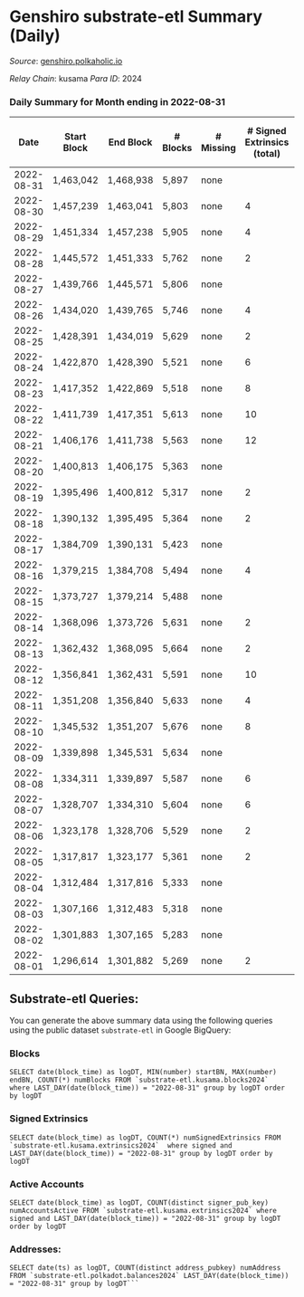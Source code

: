 # Genshiro substrate-etl Summary (Daily)

_Source_: [genshiro.polkaholic.io](https://genshiro.polkaholic.io)

*Relay Chain*: kusama
*Para ID*: 2024



### Daily Summary for Month ending in 2022-08-31


| Date | Start Block | End Block | # Blocks | # Missing | # Signed Extrinsics (total) | # Active Accounts | # Addresses with Balances | # Events | # Transfers | # XCM Transfers In | # XCM Transfers Out |
| ---- | ----------- | --------- | -------- | --------- | --------------------------- | ----------------- | ------------------------- | -------- | ----------- | ------------------ | ------------------- |
| 2022-08-31 | 1,463,042 | 1,468,938 | 5,897 | none  |  |  | 24 | 11,804 |   |   |   |
| 2022-08-30 | 1,457,239 | 1,463,041 | 5,803 | none  | 4 | 2 | 24 | 11,637 |   | 1  |   |
| 2022-08-29 | 1,451,334 | 1,457,238 | 5,905 | none  | 4 | 2 | 24 | 11,836 |   |   |   |
| 2022-08-28 | 1,445,572 | 1,451,333 | 5,762 | none  | 2 | 2 | 24 | 11,546 |   | 1  |   |
| 2022-08-27 | 1,439,766 | 1,445,571 | 5,806 | none  |  |  | 24 | 11,627 |   | 1  |   |
| 2022-08-26 | 1,434,020 | 1,439,765 | 5,746 | none  | 4 | 2 | 24 | 11,522 |   | 1  |   |
| 2022-08-25 | 1,428,391 | 1,434,019 | 5,629 | none  | 2 | 2 | 24 | 11,276 |   |   |   |
| 2022-08-24 | 1,422,870 | 1,428,390 | 5,521 | none  | 6 | 2 | 24 | 11,075 |   |   |   |
| 2022-08-23 | 1,417,352 | 1,422,869 | 5,518 | none  | 8 | 2 | 24 | 11,077 |   |   |   |
| 2022-08-22 | 1,411,739 | 1,417,351 | 5,613 | none  | 10 | 2 | 24 | 11,276 |   |   |   |
| 2022-08-21 | 1,406,176 | 1,411,738 | 5,563 | none  | 12 | 2 | 24 | 11,183 |   |   |   |
| 2022-08-20 | 1,400,813 | 1,406,175 | 5,363 | none  |  |  | 24 | 10,735 |   |   |   |
| 2022-08-19 | 1,395,496 | 1,400,812 | 5,317 | none  | 2 | 2 | 24 | 10,651 |   |   |   |
| 2022-08-18 | 1,390,132 | 1,395,495 | 5,364 | none  | 2 | 2 | 24 | 10,755 |   | 2  |   |
| 2022-08-17 | 1,384,709 | 1,390,131 | 5,423 | none  |  |  | 24 | 10,855 |   |   |   |
| 2022-08-16 | 1,379,215 | 1,384,708 | 5,494 | none  | 4 | 2 | 24 | 11,023 |   | 2  |   |
| 2022-08-15 | 1,373,727 | 1,379,214 | 5,488 | none  |  |  | 24 | 10,990 |   | 1  |   |
| 2022-08-14 | 1,368,096 | 1,373,726 | 5,631 | none  | 2 | 2 | 24 | 11,284 |   | 1  |   |
| 2022-08-13 | 1,362,432 | 1,368,095 | 5,664 | none  | 2 | 2 | 24 | 11,371 |   | 5  |   |
| 2022-08-12 | 1,356,841 | 1,362,431 | 5,591 | none  | 10 | 2 | 24 | 11,231 |   |   |   |
| 2022-08-11 | 1,351,208 | 1,356,840 | 5,633 | none  | 4 | 2 | 24 | 11,291 |   |   |   |
| 2022-08-10 | 1,345,532 | 1,351,207 | 5,676 | none  | 8 | 2 | 24 | 11,394 |   |   |   |
| 2022-08-09 | 1,339,898 | 1,345,531 | 5,634 | none  |  |  | 24 | 11,282 |   | 1  |   |
| 2022-08-08 | 1,334,311 | 1,339,897 | 5,587 | none  | 6 | 2 | 24 | 11,208 |   |   |   |
| 2022-08-07 | 1,328,707 | 1,334,310 | 5,604 | none  | 6 | 2 | 24 | 11,241 |   |   |   |
| 2022-08-06 | 1,323,178 | 1,328,706 | 5,529 | none  | 2 | 2 | 24 | 11,085 |   | 2  |   |
| 2022-08-05 | 1,317,817 | 1,323,177 | 5,361 | none  | 2 | 2 | 24 | 10,739 |   |   |   |
| 2022-08-04 | 1,312,484 | 1,317,816 | 5,333 | none  |  |  | 24 | 10,675 |   |   |   |
| 2022-08-03 | 1,307,166 | 1,312,483 | 5,318 | none  |  |  | 24 | 10,645 |   |   |   |
| 2022-08-02 | 1,301,883 | 1,307,165 | 5,283 | none  |  |  | 24 | 10,585 |   | 2  |   |
| 2022-08-01 | 1,296,614 | 1,301,882 | 5,269 | none  | 2 | 2 | 24 | 10,559 |   | 1  |   |

## Substrate-etl Queries:
You can generate the above summary data using the following queries using the public dataset `substrate-etl` in Google BigQuery:


### Blocks
```
SELECT date(block_time) as logDT, MIN(number) startBN, MAX(number) endBN, COUNT(*) numBlocks FROM `substrate-etl.kusama.blocks2024`  where LAST_DAY(date(block_time)) = "2022-08-31" group by logDT order by logDT
```


### Signed Extrinsics
```
SELECT date(block_time) as logDT, COUNT(*) numSignedExtrinsics FROM `substrate-etl.kusama.extrinsics2024`  where signed and LAST_DAY(date(block_time)) = "2022-08-31" group by logDT order by logDT
```


### Active Accounts
```
SELECT date(block_time) as logDT, COUNT(distinct signer_pub_key) numAccountsActive FROM `substrate-etl.kusama.extrinsics2024` where signed and LAST_DAY(date(block_time)) = "2022-08-31" group by logDT order by logDT
```


### Addresses:
```
SELECT date(ts) as logDT, COUNT(distinct address_pubkey) numAddress FROM `substrate-etl.polkadot.balances2024` LAST_DAY(date(block_time)) = "2022-08-31" group by logDT```

